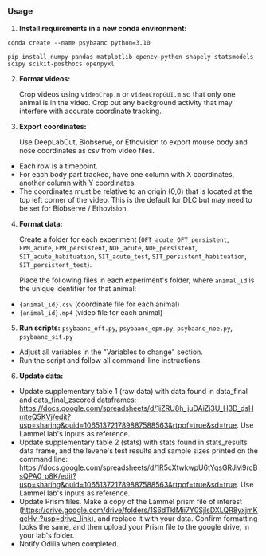 ### Usage

1. **Install requirements in a new conda environment:**

```
conda create --name psybaanc python=3.10
```
```
pip install numpy pandas matplotlib opencv-python shapely statsmodels scipy scikit-posthocs openpyxl
````

2. **Format videos:**

    Crop videos using `videoCrop.m` or `videoCropGUI.m` so that only one animal is in the video. Crop out any background activity that may interfere with accurate coordinate tracking. 

3. **Export coordinates:**

    Use DeepLabCut, Biobserve, or Ethovision to export mouse body and nose coordinates as csv from video files.

* Each row is a timepoint.
* For each body part tracked, have one column with X coordinates, another column with Y coordinates.
* The coordinates must be relative to an origin (0,0) that is located at the top left corner of the video. This is the default for DLC but may need to be set for Biobserve / Ethovision. 

4. **Format data:**
   
    Create a folder for each experiment (`OFT_acute`, `OFT_persistent`, `EPM_acute`, `EPM_persistent`, `NOE_acute`, `NOE_persistent`, `SIT_acute_habituation`, `SIT_acute_test`, `SIT_persistent_habituation`, `SIT_persistent_test`).

    Place the following files in each experiment's folder, where `animal_id` is the unique identifier for that animal:

* `{animal_id}.csv` (coordinate file for each animal)
* `{animal_id}.mp4` (video file for each animal)

5. **Run scripts:**
`psybaanc_oft.py`, `psybaanc_epm.py`, `psybaanc_noe.py`, `psybaanc_sit.py`

* Adjust all variables in the "Variables to change" section.
* Run the script and follow all command-line instructions.

6. **Update data:**

* Update supplementary table 1 (raw data) with data found in data_final and data_final_zscored dataframes: https://docs.google.com/spreadsheets/d/1jZRU8h_juDAiZj3U_H3D_dsHmteQ5KVj/edit?usp=sharing&ouid=106513721789887588563&rtpof=true&sd=true. Use Lammel lab's inputs as reference. 
* Update supplementary table 2  (stats) with stats found in stats_results data frame, and the levene's test results and sample sizes printed on the command line: https://docs.google.com/spreadsheets/d/1R5cXtwkwpU6tYqsGRJM9rcBsQPA0_p8K/edit?usp=sharing&ouid=106513721789887588563&rtpof=true&sd=true. Use Lammel lab's inputs as reference. 
* Update Prism files. Make a copy of the Lammel prism file of interest (https://drive.google.com/drive/folders/1S6dTklMii7Y0SjlsDXLQR8yxjmKqcHv-?usp=drive_link), and replace it with your data. Confirm formatting looks the same, and then upload your Prism file to the google drive, in your lab's folder. 
* Notify Odilia when completed. 

